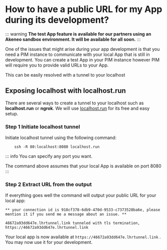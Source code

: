 # How to have a public URL for my App during its development?

::: warning
**The test App feature is available for our partners using an Akeneo sandbox environment. It will be available for all soon.**
:::

One of the issues that might arise during your app development is that you need a PIM instance to communicate with your local App that is still in development. You can create a test App in your PIM instance however PIM will require you to provide valid URLs to your App.

This can be easily resolved with a tunnel to your localhost

## Exposing localhost with localhost.run

There are several ways to create a tunnel to your localhost such as **localhost.run** or **ngrok**. We will use [localhost.run](https://localhost.run/) for its free and easy setup.

### Step 1 Initiate localhost tunnel

Initiate localhost tunnel using the following command:

```shell
    ssh -R 80:localhost:8080 localhost.run
```

::: info
You can specify any port you want.

The command above assumes that your local App is available on port 8080
:::


### Step 2 Extract URL from the output

If everything goes well the command will output your public URL for your local app:

```shell
** your connection id is 910cf378-6db9-470d-9533-c7373528ba6e, please mention it if you send me a message about an issue. **

46672a93dd647e.lhrtunnel.link tunneled with tls termination, https://46672a93dd647e.lhrtunnel.link
```

Your local app is now available at `https://46672a93dd647e.lhrtunnel.link` . You may now use it for your development.